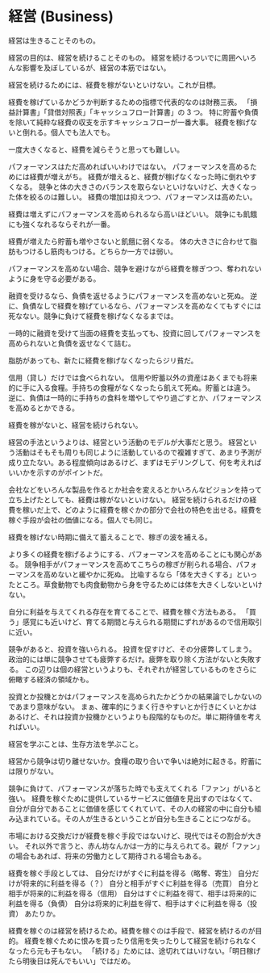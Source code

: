 # 経営 (Business)

経営は生きることそのもの。

経営の目的は、経営を続けることそのもの。
経営を続けるついでに周囲へいろんな影響を及ぼしているが、経営の本筋ではない。

経営を続けるためには、経費を稼がないといけない。これが目標。

経費を稼げているかどうか判断するための指標で代表的なのは財務三表。
「損益計算書」「貸借対照表」「キャッシュフロー計算書」の 3 つ。
特に貯蓄や負債を除いて純粋な経費の収支を示すキャッシュフローが一番大事。
経費を稼げないと倒れる。個人でも法人でも。

一度大きくなると、経費を減らそうと思っても難しい。

パフォーマンスはただ高めればいいわけではない。
パフォーマンスを高めるためには経費が増えがち。
経費が増えると、経費が稼げなくなった時に倒れやすくなる。
競争と体の大きさのバランスを取らないといけないけど、大きくなった体を絞るのは難しい。
経費の増加は抑えつつ、パフォーマンスは高めたい。

経費は増えずにパフォーマンスを高められるなら高いほどいい。
競争にも飢餓にも強くなれるならそれが一番。

経費が増えたら貯蓄も増やさないと飢餓に弱くなる。
体の大きさに合わせて脂肪もつけるし筋肉もつける。どちらか一方では弱い。

パフォーマンスを高めない場合、競争を避けながら経費を稼ぎつつ、奪われないように身を守る必要がある。

融資を受けるなら、負債を返せるようにパフォーマンスを高めないと死ぬ。
逆に、負債なしで経費を稼げているなら、パフォーマンスを高めなくてもすぐには死なない。競争に負けて経費を稼げなくなるまでは。

一時的に融資を受けて当面の経費を支払っても、投資に回してパフォーマンスを高められないと負債を返せなくて詰む。

脂肪があっても、新たに経費を稼げなくなったらジリ貧だ。

信用（貸し）だけでは食べられない。
信用や貯蓄以外の資産はあくまでも将来的に手に入る食糧。手持ちの食糧がなくなったら飢えて死ぬ。貯蓄とは違う。
逆に、負債は一時的に手持ちの食料を増やしてやり過ごすとか、パフォーマンスを高めるとかできる。

経費を稼がないと、経営を続けられない。

経営の手法というよりは、経営という活動のモデルが大事だと思う。
経営という活動はそもそも周りも同じように活動しているので複雑すぎて、あまり予測が成り立たない。ある程度傾向はあるけど、まずはモデリングして、何を考えればいいかを示すのがポイントだ。

会社などをいろんな製品を作るとか社会を変えるとかいろんなビジョンを持って立ち上げたとしても、経費は稼がないといけない。
経営を続けられるだけの経費を稼いだ上で、どのように経費を稼ぐかの部分で会社の特色を出せる。経費を稼ぐ手段が会社の価値になる。個人でも同じ。

経費を稼げない時期に備えて蓄えることで、稼ぎの波を補える。

より多くの経費を稼げるようにする、パフォーマンスを高めることにも関心がある。
競争相手がパフォーマンスを高めてこちらの稼ぎが削られる場合、パフォーマンスを高めないと緩やかに死ぬ。
比喩するなら「体を大きくする」といったところ。草食動物でも肉食動物から身を守るためには体を大きくしないといけない。

自分に利益を与えてくれる存在を育てることで、経費を稼ぐ方法もある。
「買う」感覚にも近いけど、育てる期間と与えられる期間にずれがあるので信用取引に近い。

競争があると、投資を強いられる。
投資を促すけど、その分疲弊してしまう。
政治的には単に競争させても疲弊するだけ。疲弊を取り除く方法がないと失敗する。
この辺りは個の経営というよりも、それぞれが経営しているものをさらに俯瞰する経済の領域かも。

投資とか投機とかはパフォーマンスを高められたかどうかの結果論でしかないのであまり意味がない。
まぁ、確率的にうまく行きやすいとか行きにくいとかはあるけど、それは投資か投機かというよりも段階的なものだ。単に期待値を考えればいい。

経営を学ぶことは、生存方法を学ぶこと。

経営から競争は切り離せないか。食糧の取り合いで争いは絶対に起きる。貯蓄には限りがない。

競争に負けて、パフォーマンスが落ちた時でも支えてくれる「ファン」がいると強い。
経費を稼ぐために提供しているサービスに価値を見出すのではなくて、自分が自分であることに価値を感じてくれていて、その人の経営の中に自分も組み込まれている。その人が生きるということが自分も生きることにつながる。

市場における交換だけが経費を稼ぐ手段ではないけど、現代ではその割合が大きい。
それ以外で言うと、赤ん坊なんかは一方的に与えられてる。親が「ファン」の場合もあれば、将来の労働力として期待される場合もある。

経費を稼ぐ手段としては、
自分だけがすぐに利益を得る（略奪、寄生）
自分だけが将来的に利益を得る（？）
自分と相手がすぐに利益を得る（売買）
自分と相手が将来的に利益を得る（信用）
自分はすぐに利益を得て、相手は将来的に利益を得る（負債）
自分は将来的に利益を得て、相手はすぐに利益を得る（投資）
あたりか。

経費を稼ぐのは経営を続けるため。経費を稼ぐのは手段で、経営を続けるのが目的。
経費を稼ぐために恨みを買ったり信用を失ったりして経営を続けられなくなったら元も子もない。
「続ける」ためには、途切れてはいけない。「明日稼げたら明後日は死んでもいい」ではだめ。
